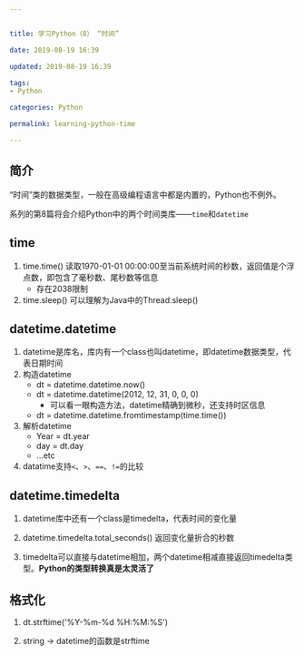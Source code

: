```yaml
---


title: 学习Python（8） “时间”

date: 2019-08-19 16:39

updated: 2019-08-19 16:39

tags:
- Python

categories: Python

permalink: learning-python-time

---
```


## 简介

“时间”类的数据类型，一般在高级编程语言中都是内置的，Python也不例外。

系列的第8篇将会介绍Python中的两个时间类库——`time`和`datetime`



## time

1. time.time() 读取1970-01-01 00:00:00至当前系统时间的秒数，返回值是个浮点数，即包含了毫秒数、尾秒数等信息
   - 存在2038限制
2. time.sleep() 可以理解为Java中的Thread.sleep()



## datetime.datetime

1. datetime是库名，库内有一个class也叫datetime，即datetime数据类型，代表日期时间
2. 构造datetime
   - dt = datetime.datetime.now()
   - dt = datetime.datetime(2012, 12, 31, 0, 0, 0)
     - 可以看一眼构造方法，datetime精确到微秒，还支持时区信息
   - dt = datetime.datetime.fromtimestamp(time.time())
3. 解析datetime
   - Year = dt.year
   - day = dt.day
   - ...etc
4. datatime支持`<`、`>`、`==`、`!=`的比较



## datetime.timedelta

1. datetime库中还有一个class是timedelta，代表时间的变化量
2. datetime.timedelta.total_seconds() 返回变化量折合的秒数

3. timedelta可以直接与datetime相加，两个datetime相减直接返回timedelta类型。**Python的类型转换真是太灵活了**



## 格式化

1. dt.strftime('%Y-%m-%d %H:%M:%S')

2. string -> datetime的函数是strftime
